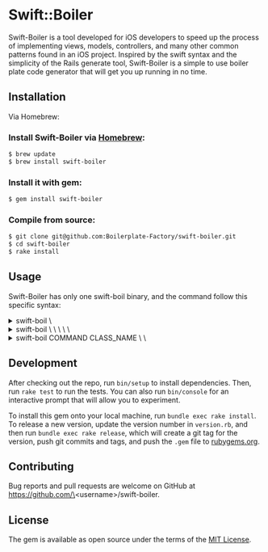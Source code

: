 # Swift::Boiler

Swift-Boiler is a tool developed for iOS developers to speed up the process of implementing views, models, controllers, and many other common patterns found in an iOS project. Inspired by the swift syntax and the simplicity of the Rails generate tool, Swift-Boiler is a simple to use boiler plate code generator that will get you up running in no time.

## Installation

Via Homebrew:

### Install Swift-Boiler via [Homebrew](http://brew.sh):

```sh
$ brew update
$ brew install swift-boiler
```

### Install it with gem:

```sh
$ gem install swift-boiler
```

### Compile from source:

```sh
$ git clone git@github.com:Boilerplate-Factory/swift-boiler.git
$ cd swift-boiler
$ rake install
```

## Usage

Swift-Boiler has only one swift-boil binary, and the command follow this specific syntax:
<details>
<summary>swift-boil \<option\></summary>
```sh
$ swift-boil --help
```
</details>

<details>
<summary>swift-boil \<option\> \<template_path\> \<class_name\> \<options\> \<properties\></summary>
```sh
$ swift-boil -t /Desktop/mytemplate.mustache MyView label:UILabel
$ swift-boil -t /Desktop/mytemplate.mustache MyView -d label:UILabel
```
</details>

<details>
<summary>swift-boil COMMAND CLASS_NAME \<options\> \<properties\></summary>
```sh
$ swift-boil view MyView label:UILabel 
$ swift-boil view MyView -d label:UILabel
```
</details>

## Development

After checking out the repo, run `bin/setup` to install dependencies. Then, run `rake test` to run the tests. You can also run `bin/console` for an interactive prompt that will allow you to experiment.

To install this gem onto your local machine, run `bundle exec rake install`. To release a new version, update the version number in `version.rb`, and then run `bundle exec rake release`, which will create a git tag for the version, push git commits and tags, and push the `.gem` file to [rubygems.org](https://rubygems.org).

## Contributing

Bug reports and pull requests are welcome on GitHub at https://github.com/\<username\>/swift-boiler.


## License

The gem is available as open source under the terms of the [MIT License](http://opensource.org/licenses/MIT).

